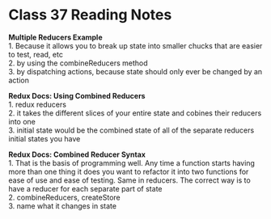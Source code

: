 # Class 37 Reading Notes

**Multiple Reducers Example**  
1\. Because it allows you to break up state into smaller chucks that are easier to test, read, etc  
2\. by using the combineReducers method  
3\. by dispatching actions, because state should only ever be changed by an action  

**Redux Docs: Using Combined Reducers**  
1\. redux reducers  
2\. it takes the different slices of your entire state and cobines their reducers into one  
3\. initial state would be the combined state of all of the separate reducers initial states you have  

**Redux Docs: Combined Reducer Syntax**  
1\. That is the basis of programming well. Any time a function starts having more than one thing it does you want to refactor it into two functions for ease of use and ease of testing. Same in reducers. The correct way is to have a reducer for each separate part of state  
2\. combineReducers, createStore  
3\. name what it changes in state  

